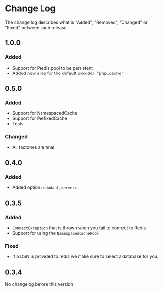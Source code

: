 # Change Log

The change log describes what is "Added", "Removed", "Changed" or "Fixed" between each release. 

## 1.0.0

### Added

- Support for Predis pool to be persistent
- Added new alias for the default provider: "php_cache"

## 0.5.0

### Added

- Support for NamespacedCache
- Support for PrefixedCache
- Tests

### Changed

- All factories are final

## 0.4.0

### Added

* Added option `redudant_servers`

## 0.3.5

### Added

* `ConnectException` that is thrown when you fail to connect to Redis
* Support for using the `NamespacedCachePool`

### Fixed

* If a DSN is provided to redis we make sure to select a database for you. 

## 0.3.4

No changelog before this version

